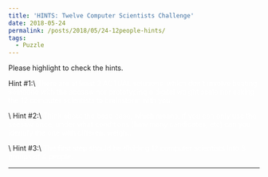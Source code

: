 ```yaml
---
title: 'HINTS: Twelve Computer Scientists Challenge'
date: 2018-05-24
permalink: /posts/2018/05/24-12people-hints/
tags:
  - Puzzle
---
```


Please highlight to check the hints.

Hint #1:\\
<span style="color:white">There are at least 2 ACTUAL solutions, which don't involve beating someone with the seesaw nor prototyping a digital weight scale nor asking the 12 computer scientists to brainstorm with you.</span>

\\
Hint #2:\\
<span style="color:white">Think about the base case, which means, if you can only use the seesaw once, under what conditions (how many candidates, etc) can you identify the one with different weight.</span>

\\
Hint #3:\\
<span style="color:white">The first step should be dividing 12 computer scientists into 3 groups of 4 people.</span>




------
